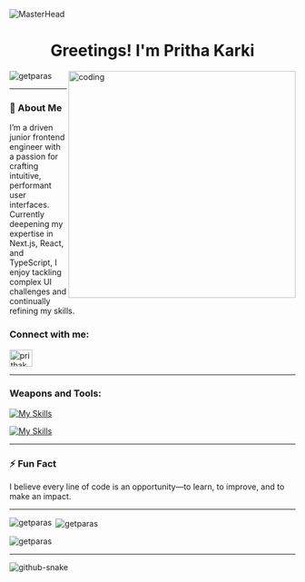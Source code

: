 ![MasterHead](https://user-images.githubusercontent.com/80781196/190216139-7697aa5a-c9a0-4bd6-80bf-3aca76a2e1c8.gif)
<h1 align="center">Greetings! I'm Pritha Karki</h1>
<img align="right" width=400 src="https://cdn.dribbble.com/users/1162077/screenshots/3848914/programmer.gif" alt="coding"/>

<p align="left"> <img src="https://komarev.com/ghpvc/?username=getparas&label=Profile%20views&color=0e75b6&style=flat" alt="getparas" /> </p>

---

### 🚀 About Me
I’m a driven junior frontend engineer with a passion for crafting intuitive, performant user interfaces. Currently deepening my expertise in Next.js, React, and TypeScript, I enjoy tackling complex UI challenges and continually refining my skills.

<h3 align="left">Connect with me:</h3>
<p align="left">
<a href="https://linkedin.com/in/iCoder46" target="blank"><img align="center" src="https://raw.githubusercontent.com/rahuldkjain/github-profile-readme-generator/master/src/images/icons/Social/linked-in-alt.svg" alt="prithakarki" height="30" width="40" /></a>
</p>

---

<h3 align="left">Weapons and Tools:</h3>

[![My Skills](https://skillicons.dev/icons?i=js,ts,nextjs,react,nodejs,tailwind&theme=light)](https://skillicons.dev#gh-dark-mode-only)

[![My Skills](https://skillicons.dev/icons?i=js,ts,nextjs,react,nodejs,tailwind&theme=dark)](https://skillicons.dev#gh-light-mode-only)

---

### ⚡ Fun Fact
I believe every line of code is an opportunity—to learn, to improve, and to make an impact.

---

<p><img align="left" src="https://github-readme-stats.vercel.app/api/top-langs?username=getparas&show_icons=true&locale=en&layout=compact" alt="getparas" /></p>

<p>&nbsp;<img align="center" src="https://github-readme-stats.vercel.app/api?username=getparas&show_icons=true&locale=en" alt="getparas" /></p>

<p><img align="center" src="https://github-readme-streak-stats.herokuapp.com/?user=getparas&" alt="getparas" /></p>

---

<picture>
  <source media="(prefers-color-scheme: dark)" srcset="https://raw.githubusercontent.com/tobiasmeyhoefer/tobiasmeyhoefer/output/github-snake-dark.svg" />
  <source media="(prefers-color-scheme: light)" srcset="https://raw.githubusercontent.com/tobiasmeyhoefer/tobiasmeyhoefer/output/github-snake.svg" />
  <img alt="github-snake" src="https://raw.githubusercontent.com/tobiasmeyhoefer/tobiasmeyhoefer/output/github-snake.svg" />
</picture>
